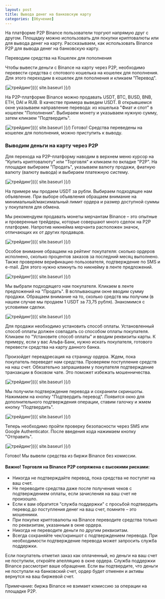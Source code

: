```yaml
---
layout: post
title: Вывода денег на банковскую карту
categories: [Обучение]
---
```


На платформе P2P Binance пользователи торгуют напрямую друг с другом. Площадку можно использовать для покупки криптовалюты или для вывода денег на карту. Рассказываем, как использовать Binance P2P для вывода денег на банковскую карту.

Переводим средства на Кошелек для пополнения

Чтобы вывести деньги с Binance на карту через P2P, необходимо перевести средства с спотового кошелька на кошелек для пополнения. Для этого переходим в кошелек для пополнения и кликаем "Перевод".

[<img src="https://thumb.tildacdn.com/tild6538-6166-4464-a462-643133663938/-/resize/968x/-/format/webp/_29-09-2021_212029.png" alt="трейдинг"/>]({{ site.baseurl }}/)

На P2P-платформе Binance можно продавать USDT, BTC, BUSD, BNB, ETH, DAI и RUB. В качестве примера выведем USDT. В открывшемся окне указываем направление перевода: из кошелька "Фиат и спот" в кошелек "Пополнения". Выбираем монету и указываем нужную сумму, затем кликаем "Подтвердить".

[<img src="https://thumb.tildacdn.com/tild3530-3463-4464-a237-333332393236/-/resize/962x/-/format/webp/_29-09-2021_201845.png" alt="трейдинг"/>]({{ site.baseurl }}/)
Готово! Средства переведены на кошелек для пополнения, можно приступить к выводу.

### Выводим деньги на карту через P2P
Для перехода на P2P-платформу наводим в верхнем меню курсор на "Купить криптовалюту" или "Торговля" и кликаем по вкладке "P2P". На площадке выбираем "Продать", указываем валюту продажи, фиатную валюту (валюту вывода) и выбираем платежную систему.

[<img src="https://thumb.tildacdn.com/tild3961-3366-4361-a432-303531366166/-/format/webp/_29-09-2021_204033.png" alt="трейдинг"/>]({{ site.baseurl }}/)

На примере мы продаем USDT за рубли. Выбираем подходящее нам объявление. При выборе объявления обращаем внимание на минимальный/максимальный лимит ордера и размер доступной суммы у покупателя для обмена. 

Мы рекомендуем продавать монеты мерчантам Binance – это опытные и проверенные трейдеры, которые совершают много сделок на P2P платформе. Напротив никнейма мерчанта расположен значок, отличающих их от других продавцов.

[<img src="https://thumb.tildacdn.com/tild3533-6263-4730-b064-323839626466/-/resize/918x/-/format/webp/_29-09-2021_204724.png" alt="трейдинг"/>]({{ site.baseurl }}/)

Особое внимание обращаем на рейтинг покупателя: сколько ордеров исполнено, сколько процентов заказов за последний месяц выполнено. Также проверяем верификацию пользователя, подтверждение по SMS и e-mail. Для этого нужно кликнуть по никнейму в ленте предложений.

[<img src="https://thumb.tildacdn.com/tild3463-3337-4066-b831-343938663965/-/format/webp/_29-09-2021_204439.png" alt="трейдинг"/>]({{ site.baseurl }}/)

Мы выбрали подходящего нам покупателя. Кликаем в ленте предложений на "Продать". В всплывающем окне вводим сумму продажи. Обращаем внимание на то, сколько средств мы получим (в нашем случае мы продаем 1 USDT за 73,75 рубля). Знакомимся с условиями сделки.

[<img src="https://thumb.tildacdn.com/tild3235-3438-4162-b539-613064336232/-/format/webp/_29-09-2021_205657.png" alt="трейдинг"/>]({{ site.baseurl }}/)

Для продажи необходимо установить способ оплаты. Установленный способ оплаты должен совпадать со способом оплаты покупателя. Кликаем по "Установите способ оплаты" и вводим реквизиты карты. К примеру, если у вас Альфа-Банк, нужно искать покупателя, готового перевести средства на карту данного банка. 

Произойдет переадресация на страницу ордера. Ждем, пока покупатель переведет нам средства. Проверяем поступление средств на наш счет. Обязательно запрашиваем у покупателя подтверждение транзакции в боковом чате. Это поможет избежать мошенничества.

[<img src="https://thumb.tildacdn.com/tild6335-6239-4632-b939-643533383531/-/format/webp/_29-09-2021_210942.png" alt="трейдинг"/>]({{ site.baseurl }}/)

Мы получили подтверждение перевода и сохранили скриншоты. Нажимаем на кнопку "Подтвердить перевод". Появится окно для дополнительного подтверждения операции, ставим галочку и жмем кнопку "Подтвердить".

[<img src="https://thumb.tildacdn.com/tild6335-6239-4632-b939-643533383531/-/format/webp/_29-09-2021_210942.png" alt="трейдинг"/>]({{ site.baseurl }}/)

Теперь необходимо пройти проверку безопасности через SMS или Google Authenticator. После введения кода нажимаем кнопку "Отправить".

[<img src="https://thumb.tildacdn.com/tild3034-3035-4139-b537-353762356462/-/resize/860x/-/format/webp/_29-09-2021_211132.png" alt="трейдинг"/>]({{ site.baseurl }}/)

Готово! Мы вывели средства из биржи Binance без комиссии.

#### Важно! Торговля на Binance P2P сопряжена с высокими рисками:

- Никогда не подтверждайте перевод, пока средства не поступят на ваш счет.
- Не переводите средства даже после получения чеков с подтверждением оплаты, если зачисления на ваш счет не произошло.
- Если к вам обратится "служба поддержки" с просьбой подтвердить перевод до поступления денег на ваш счет, помните – это мошенники.
- При покупке криптовалюты на Binance переводите средства только по реквизитам, указанным в окне ордера.
- Никогда не переводите деньги по другим реквизитам.
- Всегда сохраняйте чек/скриншот с подтверждением перевода. При необходимости подтверждение перевода может запросить служба поддержки.

Если покупатель отметил заказ как оплаченный, но деньги на ваш счет не поступили, откройте апелляцию в окне ордера. Служба поддержки Binance рассмотрит ваше обращение. Если вы подтвердите, что деньги не поступали на банковский счет, ордер будет отменен и активы вернутся на ваш биржевой счет.

Примечание: биржа Binance не взимает комиссию за операции на площадке P2P.